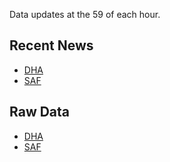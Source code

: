Data updates at the 59 of each hour. 

## Recent News 

* [DHA](https://essbiewgt.github.io/WCS/web/dha.html)
* [SAF](https://essbiewgt.github.io/WCS/web/saf.html)

## Raw Data 

* [DHA](https://github.com/EssbieWGT/WCS/blob/main/data/tricare.csv)
* [SAF](https://github.com/EssbieWGT/WCS/blob/main/data/saf.csv)
